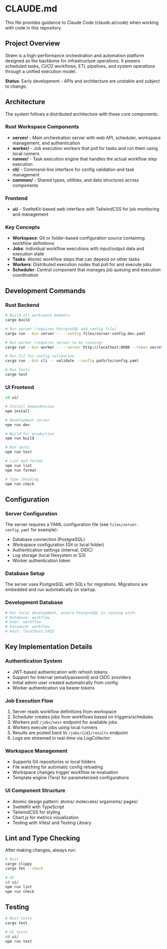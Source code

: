 # CLAUDE.md

This file provides guidance to Claude Code (claude.ai/code) when working with code in this repository.

## Project Overview

Strøm is a high-performance orchestration and automation platform designed as the backbone for infrastructure operations. It powers scheduled tasks, CI/CD workflows, ETL pipelines, and system operations through a unified execution model.

**Status**: Early development - APIs and architecture are unstable and subject to change.

## Architecture

The system follows a distributed architecture with these core components:

### Rust Workspace Components
- **server/** - Main orchestration server with web API, scheduler, workspace management, and authentication
- **worker/** - Job execution workers that poll for tasks and run them using local runners  
- **runner/** - Task execution engine that handles the actual workflow step execution
- **cli/** - Command-line interface for config validation and task management
- **common/** - Shared types, utilities, and data structures across components

### Frontend
- **ui/** - SvelteKit-based web interface with TailwindCSS for job monitoring and management

### Key Concepts
- **Workspace**: Git or folder-based configuration source containing workflow definitions
- **Jobs**: Individual workflow executions with input/output data and execution state
- **Tasks**: Atomic workflow steps that can depend on other tasks
- **Workers**: Distributed execution nodes that poll for and execute jobs
- **Scheduler**: Central component that manages job queuing and execution coordination

## Development Commands

### Rust Backend
```bash
# Build all workspace members
cargo build

# Run server (requires PostgreSQL and config file)
cargo run --bin server -- --config files/server-config.dev.yaml

# Run worker (requires server to be running)
cargo run --bin worker -- --server http://localhost:8080 --token secrettokenstring

# Run CLI for config validation
cargo run --bin cli -- validate --config path/to/config.yaml

# Run tests
cargo test
```

### UI Frontend
```bash
cd ui/

# Install dependencies
npm install

# Development server
npm run dev

# Build for production
npm run build

# Run tests
npm run test

# Lint and format
npm run lint
npm run format

# Type checking
npm run check
```

## Configuration

### Server Configuration
The server requires a YAML configuration file (see `files/server-config.yaml` for example):
- Database connection (PostgreSQL)
- Workspace configuration (Git or local folder)
- Authentication settings (internal, OIDC)
- Log storage (local filesystem or S3)
- Worker authentication token

### Database Setup
The server uses PostgreSQL with SQLx for migrations. Migrations are embedded and run automatically on startup.

### Development Database
```bash
# For local development, ensure PostgreSQL is running with:
# Database: workflow
# User: workflow  
# Password: workflow
# Host: localhost:5432
```

## Key Implementation Details

### Authentication System
- JWT-based authentication with refresh tokens
- Support for internal (email/password) and OIDC providers
- Initial admin user created automatically from config
- Worker authentication via bearer tokens

### Job Execution Flow
1. Server reads workflow definitions from workspace
2. Scheduler creates jobs from workflows based on triggers/schedules
3. Workers poll `/jobs/next` endpoint for available jobs
4. Workers execute jobs using local runners
5. Results are posted back to `/jobs/{id}/results` endpoint
6. Logs are streamed in real-time via LogCollector

### Workspace Management
- Supports Git repositories or local folders
- File watching for automatic config reloading
- Workspace changes trigger workflow re-evaluation
- Template engine (Tera) for parameterized configurations

### UI Component Structure
- Atomic design pattern: atoms/ molecules/ organisms/ pages/
- SvelteKit with TypeScript
- TailwindCSS for styling
- Chart.js for metrics visualization
- Testing with Vitest and Testing Library

## Lint and Type Checking

After making changes, always run:
```bash
# Rust
cargo clippy
cargo fmt --check

# UI
cd ui/
npm run lint
npm run check
```

## Testing

```bash
# Rust tests
cargo test

# UI tests  
cd ui/
npm run test
```